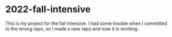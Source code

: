 # 2022-fall-intensive
This is my project for the fall intensive.
I had some trouble when I committed to the wrong repo, so I made a new repo and now it is working.
